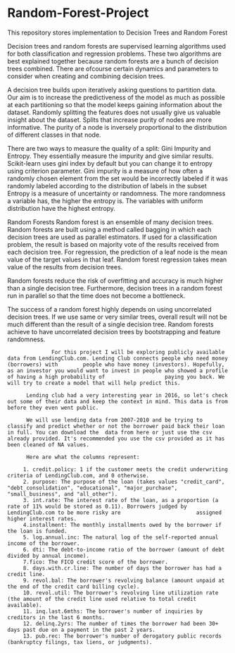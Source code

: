 # Random-Forest-Project
This repository stores implementation to Decision Trees and Random Forest 



Decision trees and random forests are supervised learning algorithms used for both classification and regression problems. These two algorithms are best explained together because random forests are a bunch of decision trees combined. There are ofcourse certain dynamics and parameters to consider when creating and combining decision trees.


A decision tree builds upon iteratively asking questions to partition data. Our aim is to increase the predictiveness of the model as much as possible at each partitioning so that the model keeps gaining information about the dataset. Randomly splitting the features does not usually give us valuable insight about the dataset. Splits that increase purity of nodes are more informative. The purity of a node is inversely proportional to the distribution of different classes in that node. 

There are two ways to measure the quality of a split: Gini Impurity and Entropy. They essentially measure the impurity and give similar results. Scikit-learn uses gini index by default but you can change it to entropy using criterion parameter.
Gini impurity is a measure of how often a randomly chosen element from the set would be incorrectly labeled if it was randomly labeled according to the distribution of labels in the subset
Entropy is a measure of uncertainty or randomness. The more randomness a variable has, the higher the entropy is. The variables with uniform distribution have the highest entropy.



Random Forests
Random forest is an ensemble of many decision trees. Random forests are built using a method called bagging in which each decision trees are used as parallel estimators. If used for a classification problem, the result is based on majority vote of the results received from each decision tree. For regression, the prediction of a leaf node is the mean value of the target values in that leaf. Random forest regression takes mean value of the results from decision trees.

Random forests reduce the risk of overfitting and accuracy is much higher than a single decision tree. Furthermore, decision trees in a random forest run in parallel so that the time does not become a bottleneck.

The success of a random forest highly depends on using uncorrelated decision trees. If we use same or very similar trees, overall result will not be much different than the result of a single decision tree. Random forests achieve to have uncorrelated decision trees by bootstrapping and feature randomness.




                  For this project I will be exploring publicly available data from LendingClub.com. Lending Club connects people who need money (borrowers) with        people who have money (investors). Hopefully, as an investor you would want to invest in people who showed a profile of having a high probability of                   paying you back. We will try to create a model that will help predict this.

          Lending club had a very interesting year in 2016, so let's check out some of their data and keep the context in mind. This data is from before they even went public.

          We will use lending data from 2007-2010 and be trying to classify and predict whether or not the borrower paid back their loan in full. You can download the  data from here or just use the csv already provided. It's recommended you use the csv provided as it has been cleaned of NA values.

          Here are what the columns represent:

         1. credit.policy: 1 if the customer meets the credit underwriting criteria of LendingClub.com, and 0 otherwise.
         2. purpose: The purpose of the loan (takes values "credit_card", "debt_consolidation", "educational", "major_purchase", "small_business", and "all_other").
         3. int.rate: The interest rate of the loan, as a proportion (a rate of 11% would be stored as 0.11). Borrowers judged by LendingClub.com to be more risky are                        assigned higher interest rates.
         4.installment: The monthly installments owed by the borrower if the loan is funded.
         5. log.annual.inc: The natural log of the self-reported annual income of the borrower.
         6. dti: The debt-to-income ratio of the borrower (amount of debt divided by annual income).
         7.fico: The FICO credit score of the borrower.
         8. days.with.cr.line: The number of days the borrower has had a credit line.
         9. revol.bal: The borrower's revolving balance (amount unpaid at the end of the credit card billing cycle).
         10. revol.util: The borrower's revolving line utilization rate (the amount of the credit line used relative to total credit available).
         11. inq.last.6mths: The borrower's number of inquiries by creditors in the last 6 months.
         12. delinq.2yrs: The number of times the borrower had been 30+ days past due on a payment in the past 2 years.
         13. pub.rec: The borrower's number of derogatory public records (bankruptcy filings, tax liens, or judgments).
